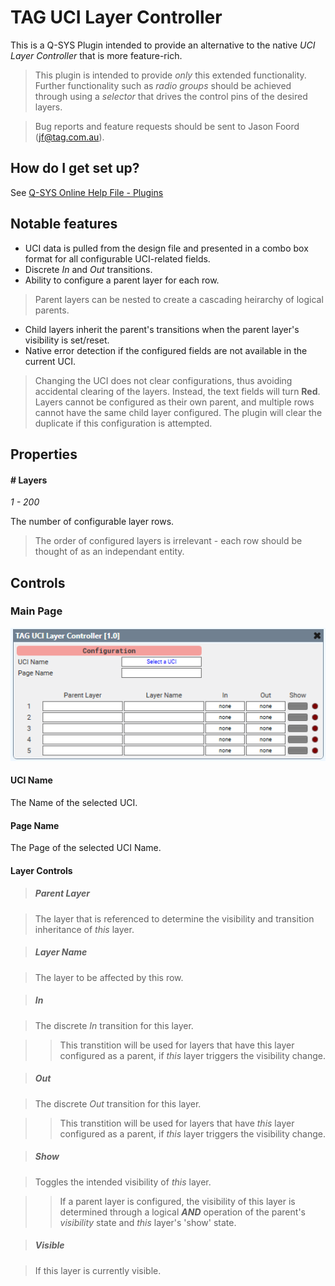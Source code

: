 # TAG UCI Layer Controller

This is a Q-SYS Plugin intended to provide an alternative to the native *UCI Layer Controller* that is more feature-rich.
> This plugin is intended to provide *only* this extended functionality. Further functionality such as *radio groups* should be achieved through using a *selector* that drives the control pins of the desired layers.

> Bug reports and feature requests should be sent to Jason Foord (jf@tag.com.au).

## How do I get set up?

See [Q-SYS Online Help File - Plugins](https://q-syshelp.qsc.com/#Schematic_Library/plugins.htm)

## Notable features

* UCI data is pulled from the design file and presented in a combo box format for all configurable UCI-related fields.
* Discrete *In* and *Out* transitions.
* Ability to configure a parent layer for each row.
> Parent layers can be nested to create a cascading heirarchy of logical parents.
* Child layers inherit the parent's transitions when the parent layer's visibility is set/reset.
* Native error detection if the configured fields are not available in the current UCI.
> Changing the UCI does not clear configurations, thus avoiding accidental clearing of the layers. Instead, the text fields will turn **Red**.
> Layers cannot be configured as their own parent, and multiple rows cannot have the same child layer configured. The plugin will clear the duplicate if this configuration is attempted.

## Properties

#### # Layers

*1 - 200*

The number of configurable layer rows.
> The order of configured layers is irrelevant - each row should be thought of as an independant entity.

## Controls

### Main Page
![MainPage](./screenshots/main.png)

#### UCI Name

The Name of the selected UCI.

#### Page Name

The Page of the selected UCI Name.

#### Layer Controls

> ##### Parent Layer

> The layer that is referenced to determine the visibility and transition inheritance of *this* layer.

> ##### Layer Name

> The layer to be affected by this row.

> ##### In

> The discrete *In* transition for this layer.

>> This transtition will be used for layers that have this layer configured as a parent, if *this* layer triggers the visibility change.

> ##### Out

> The discrete *Out* transition for this layer.

>> This transtition will be used for layers that have *this* layer configured as a parent, if *this* layer triggers the visibility change.

> ##### Show

> Toggles the intended visibility of *this* layer.

>> If a parent layer is configured, the visibility of this layer is determined through a logical ***AND*** operation of the parent's *visibility* state and *this* layer's 'show' state.

> ##### Visible

> If this layer is currently visible.